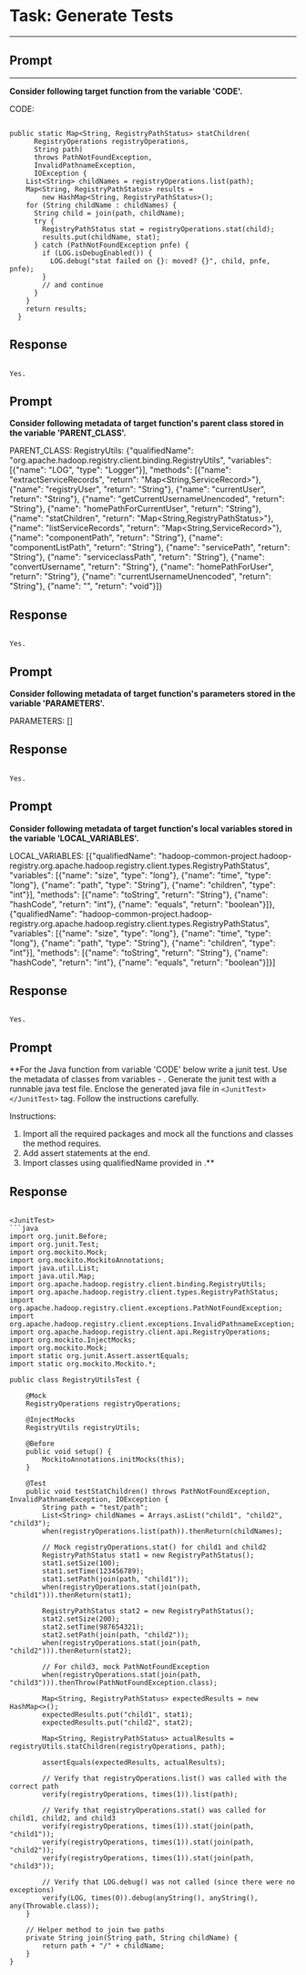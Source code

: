 # Task: Generate Tests

---

## Prompt

****

**Consider following target function from the variable 'CODE'.**

CODE:

```

public static Map<String, RegistryPathStatus> statChildren(
      RegistryOperations registryOperations,
      String path)
      throws PathNotFoundException,
      InvalidPathnameException,
      IOException {
    List<String> childNames = registryOperations.list(path);
    Map<String, RegistryPathStatus> results =
        new HashMap<String, RegistryPathStatus>();
    for (String childName : childNames) {
      String child = join(path, childName);
      try {
        RegistryPathStatus stat = registryOperations.stat(child);
        results.put(childName, stat);
      } catch (PathNotFoundException pnfe) {
        if (LOG.isDebugEnabled()) {
          LOG.debug("stat failed on {}: moved? {}", child, pnfe, pnfe);
        }
        // and continue
      }
    }
    return results;
  }

```

## Response

```

Yes.

```

## Prompt

**Consider following metadata of target function's parent class stored in the variable 'PARENT_CLASS'.**


PARENT_CLASS: 
RegistryUtils: {"qualifiedName": "org.apache.hadoop.registry.client.binding.RegistryUtils", "variables": [{"name": "LOG", "type": "Logger"}], "methods": [{"name": "extractServiceRecords", "return": "Map<String,ServiceRecord>"}, {"name": "registryUser", "return": "String"}, {"name": "currentUser", "return": "String"}, {"name": "getCurrentUsernameUnencoded", "return": "String"}, {"name": "homePathForCurrentUser", "return": "String"}, {"name": "statChildren", "return": "Map<String,RegistryPathStatus>"}, {"name": "listServiceRecords", "return": "Map<String,ServiceRecord>"}, {"name": "componentPath", "return": "String"}, {"name": "componentListPath", "return": "String"}, {"name": "servicePath", "return": "String"}, {"name": "serviceclassPath", "return": "String"}, {"name": "convertUsername", "return": "String"}, {"name": "homePathForUser", "return": "String"}, {"name": "currentUsernameUnencoded", "return": "String"}, {"name": "<clinit>", "return": "void"}]}

## Response

```

Yes.

```

## Prompt

**Consider following metadata of target function's parameters stored in the variable 'PARAMETERS'.**


PARAMETERS: 
[]

## Response

```

Yes.

```

## Prompt

**Consider following metadata of target function's local variables stored in the variable 'LOCAL_VARIABLES'.**


LOCAL_VARIABLES: 
[{"qualifiedName": "hadoop-common-project.hadoop-registry.org.apache.hadoop.registry.client.types.RegistryPathStatus", "variables": [{"name": "size", "type": "long"}, {"name": "time", "type": "long"}, {"name": "path", "type": "String"}, {"name": "children", "type": "int"}], "methods": [{"name": "toString", "return": "String"}, {"name": "hashCode", "return": "int"}, {"name": "equals", "return": "boolean"}]}, {"qualifiedName": "hadoop-common-project.hadoop-registry.org.apache.hadoop.registry.client.types.RegistryPathStatus", "variables": [{"name": "size", "type": "long"}, {"name": "time", "type": "long"}, {"name": "path", "type": "String"}, {"name": "children", "type": "int"}], "methods": [{"name": "toString", "return": "String"}, {"name": "hashCode", "return": "int"}, {"name": "equals", "return": "boolean"}]}]

## Response

```

Yes.

```

## Prompt

**For the Java function from variable 'CODE' below write a junit test. Use the metadata of classes from variables - <META-DATA>. Generate the junit test with a runnable java test file. Enclose the generated java file in `<JunitTest></JunitTest>` tag. Follow the instructions carefully. 

Instructions: 
1. Import all the required packages and mock all the functions and classes the method requires. 
2. Add assert statements at the end. 
3. Import classes using qualifiedName provided in <META-DATA>.**

## Response

```

<JunitTest>
```java
import org.junit.Before;
import org.junit.Test;
import org.mockito.Mock;
import org.mockito.MockitoAnnotations;
import java.util.List;
import java.util.Map;
import org.apache.hadoop.registry.client.binding.RegistryUtils;
import org.apache.hadoop.registry.client.types.RegistryPathStatus;
import org.apache.hadoop.registry.client.exceptions.PathNotFoundException;
import org.apache.hadoop.registry.client.exceptions.InvalidPathnameException;
import org.apache.hadoop.registry.client.api.RegistryOperations;
import org.mockito.InjectMocks;
import org.mockito.Mock;
import static org.junit.Assert.assertEquals;
import static org.mockito.Mockito.*;

public class RegistryUtilsTest {
    
    @Mock
    RegistryOperations registryOperations;
    
    @InjectMocks
    RegistryUtils registryUtils;
    
    @Before
    public void setup() {
        MockitoAnnotations.initMocks(this);
    }
    
    @Test
    public void testStatChildren() throws PathNotFoundException, InvalidPathnameException, IOException {
        String path = "test/path";
        List<String> childNames = Arrays.asList("child1", "child2", "child3");
        when(registryOperations.list(path)).thenReturn(childNames);
        
        // Mock registryOperations.stat() for child1 and child2
        RegistryPathStatus stat1 = new RegistryPathStatus();
        stat1.setSize(100);
        stat1.setTime(123456789);
        stat1.setPath(join(path, "child1"));
        when(registryOperations.stat(join(path, "child1"))).thenReturn(stat1);
        
        RegistryPathStatus stat2 = new RegistryPathStatus();
        stat2.setSize(200);
        stat2.setTime(987654321);
        stat2.setPath(join(path, "child2"));
        when(registryOperations.stat(join(path, "child2"))).thenReturn(stat2);
        
        // For child3, mock PathNotFoundException
        when(registryOperations.stat(join(path, "child3"))).thenThrow(PathNotFoundException.class);
        
        Map<String, RegistryPathStatus> expectedResults = new HashMap<>();
        expectedResults.put("child1", stat1);
        expectedResults.put("child2", stat2);
        
        Map<String, RegistryPathStatus> actualResults = registryUtils.statChildren(registryOperations, path);
        
        assertEquals(expectedResults, actualResults);
        
        // Verify that registryOperations.list() was called with the correct path
        verify(registryOperations, times(1)).list(path);
        
        // Verify that registryOperations.stat() was called for child1, child2, and child3
        verify(registryOperations, times(1)).stat(join(path, "child1"));
        verify(registryOperations, times(1)).stat(join(path, "child2"));
        verify(registryOperations, times(1)).stat(join(path, "child3"));
        
        // Verify that LOG.debug() was not called (since there were no exceptions)
        verify(LOG, times(0)).debug(anyString(), anyString(), any(Throwable.class));
    }
    
    // Helper method to join two paths
    private String join(String path, String childName) {
        return path + "/" + childName;
    }
}
```
</JunitTest>

```